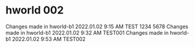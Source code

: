 # hworld 002
Changes made in hworld-b1 2022.01.02 9:15 AM TEST 1234 5678
Changes made in hworld-b1 2022.01.02 9:32 AM TEST001
Changes made in hworld-b1 2022.01.02 9:53 AM TEST002
